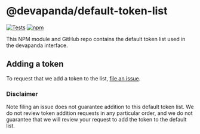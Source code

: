 # @devapanda/default-token-list

[![Tests](https://github.com/devapanda/token-lists/workflows/Tests/badge.svg)](https://github.com/devapanda/default-token-list/actions?query=workflow%3ATests)
[![npm](https://img.shields.io/npm/v/@devapanda/default-token-list)](https://unpkg.com/@devapanda/default-token-list@latest/)

This NPM module and GitHub repo contains the default token list used in the devapanda interface.

## Adding a token

To request that we add a token to the list, 
[file an issue](https://github.com/devapanda/default-token-list/issues/new?labels=token+request&template=token-request.md).

### Disclaimer

Note filing an issue does not guarantee addition to this default token list.
We do not review token addition requests in any particular order, and we do not
guarantee that we will review your request to add the token to the default list.
